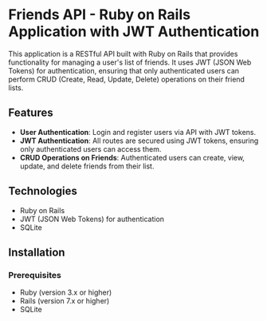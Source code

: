 # Friends API - Ruby on Rails Application with JWT Authentication

This application is a RESTful API built with Ruby on Rails that provides functionality for managing a user's list of friends. It uses JWT (JSON Web Tokens) for authentication, ensuring that only authenticated users can perform CRUD (Create, Read, Update, Delete) operations on their friend lists.

## Features

- **User Authentication**: Login and register users via API with JWT tokens.
- **JWT Authentication**: All routes are secured using JWT tokens, ensuring only authenticated users can access them.
- **CRUD Operations on Friends**: Authenticated users can create, view, update, and delete friends from their list.

## Technologies

- Ruby on Rails
- JWT (JSON Web Tokens) for authentication
- SQLite

## Installation

### Prerequisites

- Ruby (version 3.x or higher)
- Rails (version 7.x or higher)
- SQLite
